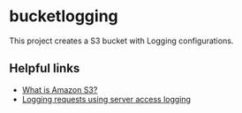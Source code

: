 # bucketlogging

This project creates a S3 bucket with Logging configurations.

## Helpful links

- [What is Amazon S3?][1]
- [Logging requests using server access logging][2]

[1]: https://docs.aws.amazon.com/AmazonS3/latest/userguide/Welcome.html
[2]: https://docs.aws.amazon.com/AmazonS3/latest/userguide/ServerLogs.html